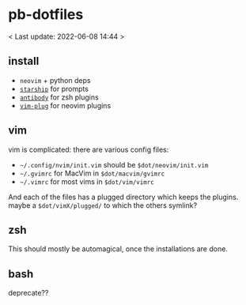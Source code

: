 # pb-dotfiles

< Last update: 2022-06-08 14:44 >


## install
* `neovim` + python deps
* [`starship`](https://starship.rs/) for prompts
* [`antibody`](https://getantibody.github.io/) for zsh plugins
* [`vim-plug`](https://github.com/junegunn/vim-plug) for neovim plugins


## vim

vim is complicated: there are various config files:

* `~/.config/nvim/init.vim` should be `$dot/neovim/init.vim`
* `~/.gvimrc` for MacVim in `$dot/macvim/gvimrc`
* `~/.vimrc` for most vims in `$dot/vim/vimrc`

And each of the files has a plugged directory which keeps the plugins. maybe a `$dot/vimX/plugged/` to which the others symlink?

## zsh 

This should mostly be automagical, once the installations are done.

## bash 

deprecate??

<!-- done -->

